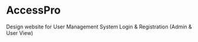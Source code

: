 # AccessPro
Design website for User Management System Login &amp; Registration (Admin &amp; User View)
